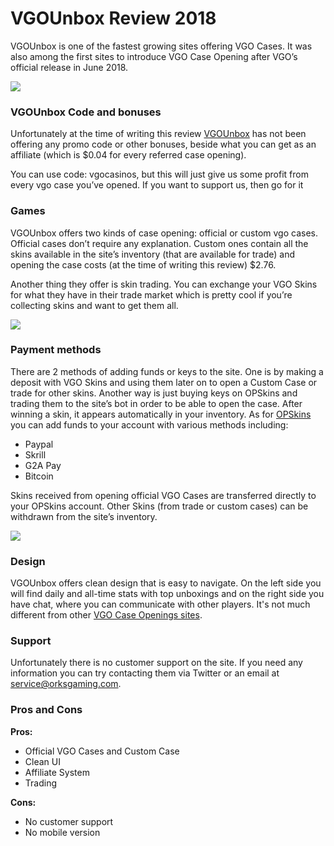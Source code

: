 # VGOUnbox Review 2018

VGOUnbox is one of the fastest growing sites offering VGO Cases. It was also among the first sites to introduce VGO Case Opening after VGO’s official release in June 2018.

![](https://www.dota2sites.com/media/images/blog/vgounbox-review-vgocasinos.6ffc945.jpg)

### VGOUnbox Code and bonuses

Unfortunately at the time of writing this review [VGOUnbox](https://www.dota2sites.com/redirect/159) has not been offering any promo code or other bonuses, beside what you can get as an affiliate (which is $0.04 for every referred case opening).

You can use code: vgocasinos, but this will just give us some profit from every vgo case you’ve opened. If you want to support us, then go for it

### Games

VGOUnbox offers two kinds of case opening: official or custom vgo cases. Official cases don’t require any explanation. Custom ones contain all the skins available in the site’s inventory (that are available for trade) and opening the case costs (at the time of writing this review) $2.76.

Another thing they offer is skin trading. You can exchange your VGO Skins for what they have in their trade market which is pretty cool if you’re collecting skins and want to get them all.

![](https://www.dota2sites.com/media/images/blog/vgounbox-trade-vgocasinos.572446f.jpg)

### Payment methods

There are 2 methods of adding funds or keys to the site. One is by making a deposit with VGO Skins and using them later on to open a Custom Case or trade for other skins. Another way is just buying keys on OPSkins and trading them to the site’s bot in order to be able to open the case. After winning a skin, it appears automatically in your inventory. As for [OPSkins](https://opskins.com) you can add funds to your account with various methods including:

* Paypal
* Skrill
* G2A Pay
* Bitcoin

Skins received from opening official VGO Cases are transferred directly to your OPSkins account. Other Skins (from trade or custom cases) can be withdrawn from the site’s inventory.

![](https://www.dota2sites.com/media/images/blog/opskins-payments-vgocasinos.bb34124.jpg)

### Design

VGOUnbox offers clean design that is easy to navigate. On the left side you will find daily and all-time stats with top unboxings and on the right side you have chat, where you can communicate with other players. It's not much different from other [VGO Case Openings sites](https://www.dota2sites.com/top-10-vgo-case-opening-sites).

### Support

Unfortunately there is no customer support on the site. If you need any information you can try contacting them via Twitter or an email at service@orksgaming.com.

### Pros and Cons

**Pros:**

* Official VGO Cases and Custom Case
* Clean UI
* Affiliate System
* Trading

**Cons:**

* No customer support
* No mobile version



